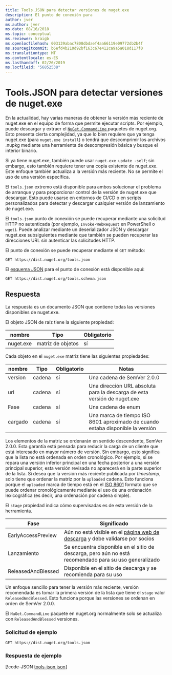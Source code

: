 ```yaml
---
title: Tools.JSON para detectar versiones de nuget.exe
description: El punto de conexión para
author: jver
ms.author: jver
ms.date: 08/16/2018
ms.topic: conceptual
ms.reviewer: kraigb
ms.openlocfilehash: 003139abac7808dbdaef4aa66119e09772db2b4f
ms.sourcegitcommit: b6efd4b210d92bf163c67e412ca9a5a018d117f0
ms.translationtype: MT
ms.contentlocale: es-ES
ms.lasthandoff: 02/26/2019
ms.locfileid: "56852538"
---
```

# <a name="toolsjson-for-discovering-nugetexe-versions"></a>Tools.JSON para detectar versiones de nuget.exe

En la actualidad, hay varias maneras de obtener la versión más reciente de nuget.exe en el equipo de forma que permite ejecutar scripts. Por ejemplo, puede descargar y extraer el [ `NuGet.CommandLine` ](https://www.nuget.org/packages/NuGet.CommandLine/) paquetes de nuget.org. Esto presenta cierta complejidad, ya que lo bien requiere que ya tenga nuget.exe (para `nuget.exe install`) o tendrá que descomprimir los archivos .nupkg mediante una herramienta de descompresión básica y busque el interior binario.

Si ya tiene nuget.exe, también puede usar `nuget.exe update -self`; sin embargo, esto también requiere tener una copia existente de nuget.exe. Este enfoque también actualiza a la versión más reciente. No se permite el uso de una versión específica.

El `tools.json` extremo está disponible para ambos solucionar el problema de arranque y para proporcionar control de la versión de nuget.exe que descargar. Esto puede usarse en entornos de CI/CD o en scripts personalizados para detectar y descargar cualquier versión de lanzamiento de nuget.exe.

El `tools.json` punto de conexión se puede recuperar mediante una solicitud HTTP no autenticada (por ejemplo, `Invoke-WebRequest` en PowerShell o `wget`). Puede analizar mediante un deserializador JSON y descargar nuget.exe subsiguientes mediante que también se pueden recuperar las direcciones URL sin autenticar las solicitudes HTTP.

El punto de conexión se puede recuperar mediante el `GET` método:

    GET https://dist.nuget.org/tools.json

El [esquema JSON](http://json-schema.org/) para el punto de conexión está disponible aquí:

    GET https://dist.nuget.org/tools.schema.json

## <a name="response"></a>Respuesta

La respuesta es un documento JSON que contiene todas las versiones disponibles de nuget.exe.

El objeto JSON de raíz tiene la siguiente propiedad:

nombre      | Tipo             | Obligatorio
--------- | ---------------- | --------
nuget.exe | matriz de objetos | sí

Cada objeto en el `nuget.exe` matriz tiene las siguientes propiedades:

nombre     | Tipo   | Obligatorio | Notas
-------- | ------ | -------- | -----
version  | cadena | sí      | Una cadena de SemVer 2.0.0
url      | cadena | sí      | Una dirección URL absoluta para la descarga de esta versión de nuget.exe
Fase    | cadena | sí      | Una cadena de enum
cargado | cadena | sí      | Una marca de tiempo ISO 8601 aproximado de cuando estaba disponible la versión

Los elementos de la matriz se ordenarán en sentido descendente, SemVer 2.0.0. Esta garantía está pensada para reducir la carga de un cliente que está interesado en mayor número de versión. Sin embargo, esto significa que la lista no está ordenada en orden cronológico. Por ejemplo, si se repara una versión inferior principal en una fecha posterior a una versión principal superior, esta versión revisada no aparecerá en la parte superior de la lista. Si desea que la versión más reciente publicada por *timestamp*, solo tiene que ordenar la matriz por la `uploaded` cadena. Esto funciona porque el `uploaded` marca de tiempo está en el [ISO 8601](https://www.iso.org/iso-8601-date-and-time-format.html) formato que se puede ordenar cronológicamente mediante el uso de una ordenación lexicográfica (es decir, una ordenación por cadena simple).

El `stage` propiedad indica cómo supervisadas es de esta versión de la herramienta. 

Fase              | Significado
------------------ | ------
EarlyAccessPreview | Aún no está visible en el [página web de descarga](https://www.nuget.org/downloads) y debe validarse por socios
Lanzamiento           | Se encuentra disponible en el sitio de descarga, pero aún no está recomendado para su uso generalizado
ReleasedAndBlessed | Disponible en el sitio de descarga y se recomienda para su uso

Un enfoque sencillo para tener la versión más reciente, versión recomendada es tomar la primera versión de la lista que tiene el `stage` valor `ReleasedAndBlessed`. Esto funciona porque las versiones se ordenan en orden de SemVer 2.0.0.

El `NuGet.CommandLine` paquete en nuget.org normalmente solo se actualiza con `ReleasedAndBlessed` versiones.

### <a name="sample-request"></a>Solicitud de ejemplo

    GET https://dist.nuget.org/tools.json

### <a name="sample-response"></a>Respuesta de ejemplo

[!code-JSON [tools-json.json](./_data/tools-json.json)]
